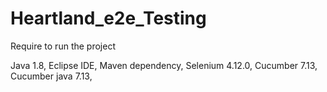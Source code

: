 # Heartland_e2e_Testing

Require to run the project

Java 1.8,
Eclipse IDE,
Maven dependency,
Selenium 4.12.0,
Cucumber 7.13,
Cucumber java 7.13,
